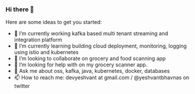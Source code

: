 ### Hi there 👋


Here are some ideas to get you started:

- 🔭 I’m currently working kafka based multi tenant streaming and integration platform
- 🌱 I’m currently learning building cloud deployment, monitoring, logging using istio and kubernetes
- 👯 I’m looking to collaborate on grocery and food scanning app
- 🤔 I’m looking for help with on my grocery scanner app.
- 💬 Ask me about oss, kafka, java, kubernetes, docker, databases  
- 📫 How to reach me: devyeshvant at gmail.com / @yeshvantbhavnas on twitter
